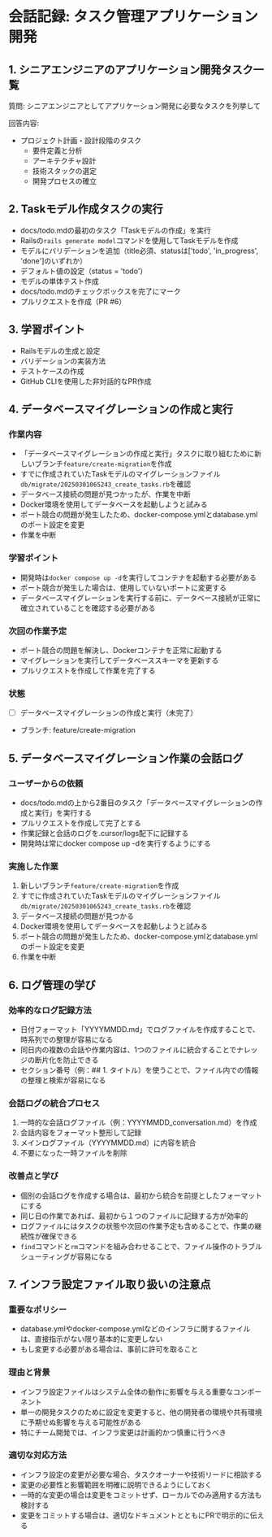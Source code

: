 # 会話記録: タスク管理アプリケーション開発

## 1. シニアエンジニアのアプリケーション開発タスク一覧

質問: シニアエンジニアとしてアプリケーション開発に必要なタスクを列挙して

回答内容:
- プロジェクト計画・設計段階のタスク
  - 要件定義と分析
  - アーキテクチャ設計
  - 技術スタックの選定
  - 開発プロセスの確立

## 2. Taskモデル作成タスクの実行

- docs/todo.mdの最初のタスク「Taskモデルの作成」を実行
- Railsの`rails generate model`コマンドを使用してTaskモデルを作成
- モデルにバリデーションを追加（title必須、statusは['todo', 'in_progress', 'done']のいずれか）
- デフォルト値の設定（status = 'todo'）
- モデルの単体テスト作成
- docs/todo.mdのチェックボックスを完了にマーク
- プルリクエストを作成（PR #6）

## 3. 学習ポイント

- Railsモデルの生成と設定
- バリデーションの実装方法
- テストケースの作成
- GitHub CLIを使用した非対話的なPR作成

## 4. データベースマイグレーションの作成と実行

### 作業内容
- 「データベースマイグレーションの作成と実行」タスクに取り組むために新しいブランチ`feature/create-migration`を作成
- すでに作成されていたTaskモデルのマイグレーションファイル`db/migrate/20250301065243_create_tasks.rb`を確認
- データベース接続の問題が見つかったが、作業を中断
- Docker環境を使用してデータベースを起動しようと試みる
- ポート競合の問題が発生したため、docker-compose.ymlとdatabase.ymlのポート設定を変更
- 作業を中断

### 学習ポイント
- 開発時は`docker compose up -d`を実行してコンテナを起動する必要がある
- ポート競合が発生した場合は、使用していないポートに変更する
- データベースマイグレーションを実行する前に、データベース接続が正常に確立されていることを確認する必要がある

### 次回の作業予定
- ポート競合の問題を解決し、Dockerコンテナを正常に起動する
- マイグレーションを実行してデータベーススキーマを更新する
- プルリクエストを作成して作業を完了する

### 状態
- [ ] データベースマイグレーションの作成と実行（未完了）
- ブランチ: feature/create-migration

## 5. データベースマイグレーション作業の会話ログ

### ユーザーからの依頼
- docs/todo.mdの上から2番目のタスク「データベースマイグレーションの作成と実行」を実行する
- プルリクエストを作成して完了とする
- 作業記録と会話のログを.cursor/logs配下に記録する
- 開発時は常にdocker compose up -dを実行するようにする

### 実施した作業
1. 新しいブランチ`feature/create-migration`を作成
2. すでに作成されていたTaskモデルのマイグレーションファイル`db/migrate/20250301065243_create_tasks.rb`を確認
3. データベース接続の問題が見つかる
4. Docker環境を使用してデータベースを起動しようと試みる
5. ポート競合の問題が発生したため、docker-compose.ymlとdatabase.ymlのポート設定を変更
6. 作業を中断

## 6. ログ管理の学び

### 効率的なログ記録方法
- 日付フォーマット「YYYYMMDD.md」でログファイルを作成することで、時系列での整理が容易になる
- 同日内の複数の会話や作業内容は、1つのファイルに統合することでナレッジの断片化を防止できる
- セクション番号（例：## 1. タイトル）を使うことで、ファイル内での情報の整理と検索が容易になる

### 会話ログの統合プロセス
1. 一時的な会話ログファイル（例：YYYYMMDD_conversation.md）を作成
2. 会話内容をフォーマット整形して記録
3. メインログファイル（YYYYMMDD.md）に内容を統合
4. 不要になった一時ファイルを削除

### 改善点と学び
- 個別の会話ログを作成する場合は、最初から統合を前提としたフォーマットにする
- 同じ日の作業であれば、最初から１つのファイルに記録する方が効率的
- ログファイルにはタスクの状態や次回の作業予定も含めることで、作業の継続性が確保できる
- `find`コマンドと`rm`コマンドを組み合わせることで、ファイル操作のトラブルシューティングが容易になる

## 7. インフラ設定ファイル取り扱いの注意点

### 重要なポリシー
- database.ymlやdocker-compose.ymlなどのインフラに関するファイルは、直接指示がない限り基本的に変更しない
- もし変更する必要がある場合は、事前に許可を取ること

### 理由と背景
- インフラ設定ファイルはシステム全体の動作に影響を与える重要なコンポーネント
- 単一の開発タスクのために設定を変更すると、他の開発者の環境や共有環境に予期せぬ影響を与える可能性がある
- 特にチーム開発では、インフラ変更は計画的かつ慎重に行うべき

### 適切な対応方法
- インフラ設定の変更が必要な場合、タスクオーナーや技術リードに相談する
- 変更の必要性と影響範囲を明確に説明できるようにしておく
- 一時的な変更の場合は変更をコミットせず、ローカルでのみ適用する方法も検討する
- 変更をコミットする場合は、適切なドキュメントとともにPRで明示的に伝える
